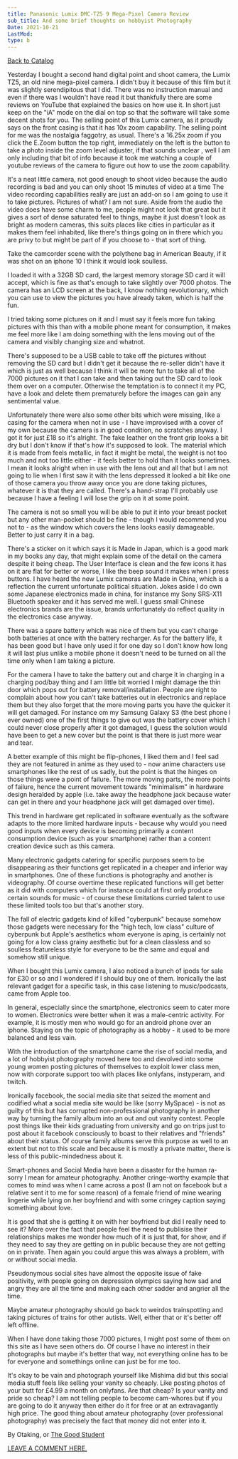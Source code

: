 ```yaml
---
title: Panasonic Lumix DMC-TZ5 9 Mega-Pixel Camera Review
sub_title: And some brief thoughts on hobbyist Photography
Date: 2021-10-21
LastMod:
type: b
---
```


[Back to Catalog](https://otaking.xyz/index.html)

Yesterday I bought a second hand digital point and shoot camera, the Lumix TZ5, an old nine mega-pixel camera. I didn't buy it because of this film but it was slightly serendipitous that I did. There was no instruction manual and even if there was I wouldn't have read it but thankfully there are some reviews on YouTube that explained the basics on how use it. In short just keep on the "iA" mode on the dial on top so that the software will take some decent shots for you. The selling point of this Lumix camera, as it proudly says on the front casing is that it has 10x zoom capability. The selling point for me was the nostalgia faggotry, as usual. There's a 16.25x zoom if you click the E.Zoom button the top right, immediately on the left is the button to take a photo inside the zoom level adjuster, if that sounds unclear , well I am only including that bit of info because it took me watching a couple of youtube reviews of the camera to figure out how to use the zoom capability.

It's a neat little camera, not good enough to shoot video because the audio recording is bad and you can only shoot 15 minutes of video at a time The video recording capabilities really are just an add-on so I am going to use it to take pictures. Pictures of what? I am not sure. Aside from the audio the video does have some charm to me, people might not look that great but it gives a sort of dense saturated feel to things, maybe it just doesn't look as bright as modern cameras, this suits places like cities in particular as it makes them feel inhabited, like there's things going on in there which you are privy to but might be part of if you choose to - that sort of thing.

Take the camcorder scene with the polythene bag in American Beauty, if it was shot on an iphone 10 I think it would look soulless.

I loaded it with a 32GB SD card, the largest memory storage SD card it will accept, which is fine as that's enough to take slightly over 7000 photos. The camera has an LCD screen at the back, I know nothing revolutionary, which you can use to view the pictures you have already taken, which is half the fun.

I tried taking some pictures on it and I must say it feels more fun taking pictures with this than with a mobile phone meant for consumption, it makes me feel more like I am doing something with the lens moving out of the camera and visibly changing size and whatnot.

There's supposed to be a USB cable to take off the pictures without removing the SD card but I didn't get it because the re-seller didn't have it which is just as well because I think it will be more fun to take all of the 7000 pictures on it that I can take and then taking out the SD card to look them over on a computer. Otherwise the temptation is to connect it my PC, have a look and delete them prematurely before the images can gain any sentimental value.

Unfortunately there were also some other bits which were missing, like a casing for the camera when not in use - I have improvised with a cover of my own because the camera is in good condition, no scratches anyway. I got it for just £18 so it's alright. The fake leather on the front grip looks a bit dry but I don't know if that's how it's supposed to look. The material which it is made from feels metallic, in fact it might be metal, the weight is not too much and not too little either - it feels better to hold than it looks sometimes. I mean it looks alright when in use with the lens out and all that but I am not going to lie when I first saw it with the lens depressed it looked a bit like one of those camera you throw away once you are done taking pictures, whatever it is that they are called. There's a hand-strap I'll probably use because I have a feeling I will lose the grip on it at some point.

The camera is not so small you will be able to put it into your breast pocket but any other man-pocket should be fine - though I would recommend you not to - as the window which covers the lens looks easily damageable. Better to just carry it in a bag.

There's a sticker on it which says it is Made in Japan, which is a good mark in my books any day, that might explain some of the detail on the camera despite it being cheap. The User Interface is clean and the few icons it has on it are flat for better or worse, I like the beep sound it makes when I press buttons. I have heard the new Lumix cameras are Made in China, which is a reflection the current unfortunate political situation. Jokes aside I do own some Japanese electronics made in china, for instance my Sony SRS-X11 Bluetooth speaker and it has served me well. I guess small Chinese electronics brands are the issue, brands unfortunately do reflect quality in the electronics case anyway.

There was a spare battery which was nice of them but you can't charge both batteries at once with the battery recharger. As for the battery life, it has been good but I have only used it for one day so I don't know how long it will last plus unlike a mobile phone it doesn't need to be turned on all the time only when I am taking a picture.

For the camera I have to take the battery out and charge it in charging in a charging pod/bay thing and I am little bit worried I might damage the thin door which pops out for battery removal/installation. People are right to complain about how you can't take batteries out in electronics and replace them but they also forget that the more moving parts you have the quicker it will get damaged. For instance om my Samsung Galaxy S3 (the best phone I ever owned) one of the first things to give out was the battery cover which I could never close properly after it got damaged, I guess the solution would have been to get a new cover but the point is that there is just more wear and tear.

A better example of this might be flip-phones, I liked them and I feel sad they are not featured in anime as they used to - now anime characters use smartphones like the rest of us sadly, but the point is that the hinges on those things were a point of failure. The more moving parts, the more points of failure, hence the current movement towards "minimalism" in hardware design heralded by apple (i.e. take away the headphone jack because water can get in there and your headphone jack will get damaged over time).

This trend in hardware get replicated in software eventually as the software adapts to the more limited hardware inputs - because why would you need good inputs when every device is becoming primarily a content consumption device (such as your smartphone) rather than a content creation device such as this camera.

Many electronic gadgets catering for specific purposes seem to be disappearing as their functions get replicated in a cheaper and inferior way in smartphones. One of these functions is photography and another is videography. Of course overtime these replicated functions will get better as it did with computers which for instance could at first only produce certain sounds for music - of course these limitations curried talent to use these limited tools too but that's another story.

The fall of electric gadgets kind of killed "cyberpunk" because somehow those gadgets were necessary for the "high tech, low class" culture of cyberpunk but Apple's aesthetics whom everyone is aping, is certainly not going for a low class grainy aesthetic but for a clean classless and so soulless featureless style for everyone to be the same and equal and somehow still unique.

When I bought this Lumix camera, I also noticed a bunch of ipods for sale for £30 or so and I wondered if I should buy one of them. Ironically the last relevant gadget for a specific task, in this case listening to music/podcasts, came from Apple too.

In general, especially since the smartphone, electronics seem to cater more to women. Electronics were better when it was a male-centric activity. For example, it is mostly men who would go for an android phone over an iphone. Staying on the topic of photography as a hobby - it used to be more balanced and less vain.

With the introduction of the smartphone came the rise of social media, and a lot of hobbyist photography moved here too and devolved into some young women posting pictures of themselves to exploit lower class men, now with corporate support too with places like onlyfans, instyperam, and twitch.

Ironically facebook, the social media site that seized the moment and codified what a social media site would be like (sorry MySpace) - is not as guilty of this but has corrupted non-professional photography in another way by turning the family album into an out and out vanity contest. People post things like their kids graduating from university and go on trips just to post about it facebook consciously to boast to their relatives and "friends" about their status. Of course family albums serve this purpose as well to an extent but not to this scale and because it is mostly a private matter, there is less of this public-mindedness about it.

Smart-phones and Social Media have been a disaster for the human ra- sorry I mean for amateur photography. Another cringe-worthy example that comes to mind was when I came across a post (I am not on facebook but a relative sent it to me for some reason) of a female friend of mine wearing lingerie while lying on her boyfriend and with some cringey caption saying something about love.

It is good that she is getting it on with her boyfriend but did I really need to see it? More over the fact that people feel the need to publisise their relationships makes me wonder how much of it is just that, for show, and if they need to say they are getting on in public because they are not getting on in private. Then again you could argue this was always a problem, with or without social media.

Pseudonymous social sites have almost the opposite issue of fake positivity, with people going on depression olympics saying how sad and angry they are all the time and making each other sadder and angrier all the time.

Maybe amateur photography should go back to weirdos trainspotting and taking pictures of trains for other autists. Well, either that or it's better off left offline.

When I have done taking those 7000 pictures, I might post some of them on this site as I have seen others do. Of course I have no interest in their photographs but maybe it's better that way, not everything online has to be for everyone and somethings online can just be for me too.

It's okay to be vain and photograph yourself like Mishima did but this social media stuff feels like selling your vanity so cheaply. Like posting photos of your butt for £4.99 a month on onlyfans. Are that cheap? Is your vanity and pride so cheap? I am not telling people to become cam-whores but if you are going to do it anyway then either do it for free or at an extravagantly high price. The good thing about amateur photography (over professional photography) was precisely the fact that money did not enter into it.

By Otaking, or [The Good Student](https://www.youtube.com/channel/UCA4gWcOoz_FXrtTEemTOtfw?view_as=subscriber/videos)

[LEAVE A COMMENT HERE.](http://otaking.bbs.fc2.com/)
